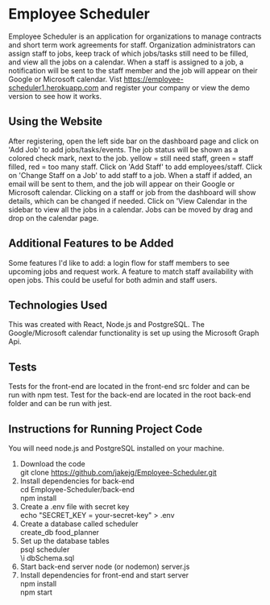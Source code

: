 # Employee Scheduler
Employee Scheduler is an application for organizations to manage contracts and short term work agreements for staff.
Organization administrators can assign staff to jobs, keep track of which jobs/tasks still need to be filled, and view all the jobs on a calendar. When a staff is assigned to a job, a notification will be sent to the staff member and the job will appear on their Google or Microsoft calendar.
Vist https://employee-scheduler1.herokuapp.com and register your company or view the demo version to see how it works.

## Using the Website
After registering, open the left side bar on the dashboard page and click on 'Add Job' to add jobs/tasks/events. The job status will be shown as a colored check mark, next to the job. yellow = still need staff, green = staff filled, red = too many staff. Click on 'Add Staff' to add employees/staff. Click on 'Change Staff on a Job' to add staff to a job. When a staff if added, an email will be sent to them, and the job will appear on their Google or Microsoft calendar. Clicking on a staff or job from the dashboard will show details, which can be changed if needed. Click on 'View Calendar in the sidebar to view all the jobs in a calendar. Jobs can be moved by drag and drop on the calendar page.

## Additional Features to be Added 
Some features I'd like to add: a login flow for staff members to see upcoming jobs and request work. A feature to match staff availability with open jobs. This could be useful for both admin and staff users. 

## Technologies Used
This was created with React, Node.js and PostgreSQL. The Google/Microsoft calendar functionality is set up using the Microsoft Graph Api. 

## Tests
Tests for the front-end are located in the front-end src folder and can be run with npm test.
Test for the back-end are located in the root back-end folder and can be run with jest.

## Instructions for Running Project Code
You will need node.js and PostgreSQL installed on your machine.
1. Download the code <br>
    git clone https://github.com/jakejg/Employee-Scheduler.git 
2. Install dependencies for back-end<br>
    cd Employee-Scheduler/back-end <br>
    npm install <br>
3. Create a .env file with secret key <br>
    echo "SECRET_KEY = your-secret-key" > .env <br>
4. Create a database called scheduler <br>
    create_db food_planner
5. Set up the database tables <br>
    psql scheduler <br>
    \i dbSchema.sql <br>
6. Start back-end server
    node (or nodemon) server.js <br>
7. Install dependencies for front-end and start server<br>
    npm install <br>
    npm start <br>

